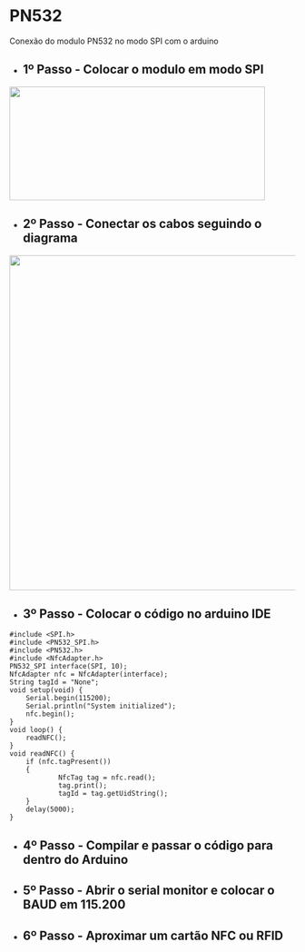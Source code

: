 # PN532
Conexão do modulo PN532 no modo SPI com o arduino


- ## 1º Passo - Colocar o modulo em modo SPI

<img src="https://github.com/Ch1cro/PN532/assets/120192957/72cf1eb0-fc50-4465-8da6-5164898ceab2" alt="" width="450" height="200">

- ## 2º Passo - Conectar os cabos seguindo o diagrama

<img src="https://github.com/Ch1cro/PN532/assets/120192957/47e7b713-532b-4a47-9545-e093f4314587" alt="" width="746" height="590">


- ## 3º Passo - Colocar o código no arduino IDE
``` arduino
#include <SPI.h>
#include <PN532_SPI.h>
#include <PN532.h>
#include <NfcAdapter.h>
PN532_SPI interface(SPI, 10);
NfcAdapter nfc = NfcAdapter(interface);
String tagId = "None";
void setup(void) {
 	Serial.begin(115200);
 	Serial.println("System initialized");
 	nfc.begin();
}
void loop() {
 	readNFC();
}
void readNFC() {
 	if (nfc.tagPresent())
 	{
 			NfcTag tag = nfc.read();
 			tag.print();
 			tagId = tag.getUidString();
 	}
 	delay(5000);
}
```

- ## 4º Passo - Compilar e passar o código para dentro do Arduino

- ## 5º Passo - Abrir o serial monitor e colocar o BAUD em 115.200

- ## 6º Passo - Aproximar um cartão NFC ou RFID
